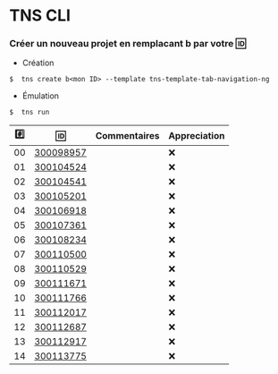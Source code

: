 # TNS CLI

### Créer un nouveau projet en remplacant b<mon ID> par votre :id:

* Création

```
$  tns create b<mon ID> --template tns-template-tab-navigation-ng
```

* Émulation

```
$  tns run
```



|:hash:| :id:      |   Commentaires                           | Appreciation      |
|------|-----------|----------------------------------------------------------|-----|
| 00   | [300098957](b300098957) |                                                          | :x: |
| 01   | [300104524](b300104524) |                                                          | :x: |
| 02   | [300104541]() |                                                          | :x: |
| 03   | [300105201]() |                                                          | :x: |
| 04   | [300106918]() |                                                          | :x: |
| 05   | [300107361]() |                                                          | :x: |
| 06   | [300108234]() |                                                          | :x: |
| 07   | [300110500]() |                                                          | :x: |
| 08   | [300110529]() |                                                          | :x: |
| 09   | [300111671]() |                                                          | :x: |
| 10   | [300111766]() |                                                          | :x: |
| 11   | [300112017]() |                                                          | :x: |
| 12   | [300112687]() |                                                          | :x: |
| 13   | [300112917]() |                                                          | :x: |
| 14   | [300113775]() |                                                          | :x: |
